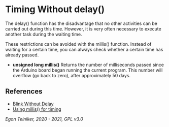 # Timing Without delay()

The delay() function has the disadvantage that no other activities can be carried out during this time.
However, it is very often necessary to execute another task during the waiting time.

These restrictions can be avoided with the millis() function.
Instead of waiting for a certain time, you can always check whether a certain time has already passed.

* **unsigned long millis()**
  Returns the number of milliseconds passed since the Arduino board began running the current program. This number will overflow (go back to zero), after approximately 50 days.

## References 
* [Blink Without Delay](https://www.arduino.cc/en/Tutorial/BuiltInExamples/BlinkWithoutDelay)
* [Using millis() for timing](https://learn.adafruit.com/multi-tasking-the-arduino-part-1/using-millis-for-timing)

*Egon Teiniker, 2020 - 2021, GPL v3.0* 